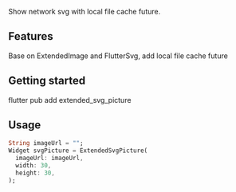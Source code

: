 Show network svg with local file cache future.

## Features

Base on ExtendedImage and FlutterSvg, add local file cache future

## Getting started

flutter pub add extended_svg_picture

## Usage

```dart
String imageUrl = "";
Widget svgPicture = ExtendedSvgPicture(
  imageUrl: imageUrl,
  width: 30,
  height: 30,
);
```
